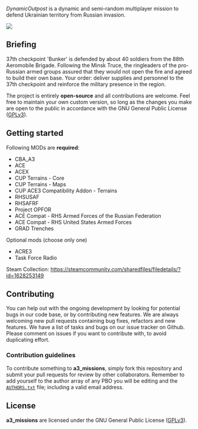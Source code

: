
*DynamicOutpost* is a dynamic and semi-random multiplayer mission to defend Ukrainian territory from Russian invasion.

![](https://github.com/brezerk/a3_missions/raw/master/mpmissions/DynamicOutpost.ProvingGrounds_PMC/images/outpost_logo.png)

## Briefing

37th checkpoint 'Bunker' is defended by about 40 soldiers from the 88th Aeromobile Brigade. Following the Minsk Truce, the ringleaders of the pro-Russian armed groups assured that they would not open the fire and agreed to build their own base. Your order: deliver supplies and personnel to the 37th checkpoint and reinforce the military presence in the region.

The project is entirely **open-source** and all contributions are welcome. Feel free to maintain your own custom version, so long as the changes you make are open to the public in accordance with the GNU General Public License ([GPLv3](https://github.com/brezerk/a3_missions/blob/master/LICENSE)).

## Getting started

Following MODs are **required**:

* CBA_A3
* ACE
* ACEX
* CUP Terrains - Core
* CUP Terrains - Maps
* CUP ACE3 Compatibility Addon - Terrains
* RHSUSAF
* RHSAFRF
* Project OPFOR
* ACE Compat - RHS Armed Forces of the Russian Federation
* ACE Compat - RHS United States Armed Forces
* GRAD Trenches

Optional mods (choose only one)

* ACRE3
* Task Force Radio

Steam Collection: https://steamcommunity.com/sharedfiles/filedetails/?id=1628253149

## Contributing

You can help out with the ongoing development by looking for potential bugs in our code base, or by contributing new features. We are always welcoming new pull requests containing bug fixes, refactors and new features. We have a list of tasks and bugs on our issue tracker on Github. Please comment on issues if you want to contribute with, to avoid duplicating effort.

### Contribution guidelines

To contribute something to **a3_missions**, simply fork this repository and submit your pull requests for review by other collaborators. Remember to add yourself to the author array of any PBO you will be editing and the [`AUTHORS.txt`](https://github.com/brezerk/a3_missions/blob/master/AUTHORS.txt) file; including a valid email address.

## License

**a3_missions** are licensed under the GNU General Public License ([GPLv3](https://github.com/brezerk/a3_missions/blob/master/LICENSE)).

